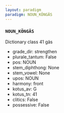```yaml
---
layout: paradigm
paradigm: NOUN_KÖNGÄS
---
```

### ` NOUN_KÖNGÄS `

Dictionary class 41 gäs
* grade_dir: strengthen
* plurale_tantum: False
* pos: NOUN
* stem_diphthong: None
* stem_vowel: None
* upos: NOUN
* harmony: front
* kotus_av: G
* kotus_tn: 41
* clitics: False
* possessive: False
